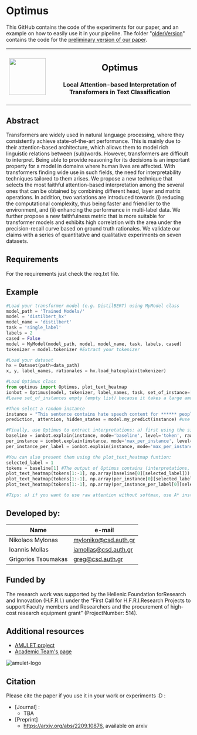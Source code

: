 # Optimus

This GitHub contains the code of the experiments for our paper, and an example on how to easily use it in your pipeline. The folder "[olderVersion](https://github.com/intelligence-csd-auth-gr/Optimus-Transformers-Interpretability/tree/main/olderVersion)" contains the code for the [preliminary version of our paper](https://arxiv.org/abs/2209.10876). 

<table align="center">
    <tr>
        <td> <img src="https://github.com/intelligence-csd-auth-gr/LionLearn/blob/master/lionLearnLogo.png" width="100"  height="100"></td>
        <td align="center"><p><h2>Optimus</h2><h4>Local Attention-based Interpretation of Transformers in Text Classification</h4></p></td>
    </tr>
</table>

## Abstract
Transformers are widely used in natural language processing, where they consistently achieve state-of-the-art performance. This is mainly due to their attention-based architecture, which allows them to model rich linguistic relations between (sub)words. However, transformers are difficult to interpret. Being able to provide reasoning for its decisions is an important property for a model in domains where human lives are affected. With transformers finding wide use in such fields, the need for interpretability techniques tailored to them arises. We propose a new technique that selects the most faithful attention-based interpretation among the several ones that can be obtained by combining different head, layer and matrix operations. In addition, two variations are introduced towards (i) reducing the computational complexity, thus being faster and friendlier to the environment, and (ii) enhancing the performance in multi-label data. We further propose a new faithfulness metric that is more suitable for transformer models and exhibits high correlation with the area under the precision-recall curve based on ground truth rationales. We validate our claims with a series of quantitative and qualitative experiments on seven datasets.

## Requirements

For the requirements just check the req.txt file.

## Example
```python
#Load your transformer model (e.g. DistilBERT) using MyModel class
model_path = 'Trained Models/' 
model = 'distilbert_hx' 
model_name = 'distilbert' 
task = 'single_label' 
labels = 2 
cased = False 
model = MyModel(model_path, model, model_name, task, labels, cased)
tokenizer = model.tokenizer #Extract your tokenizer

#Load your dataset
hx = Dataset(path=data_path)
x, y, label_names, rationales = hx.load_hatexplain(tokenizer)

#Load Optimus class
from optimus import Optimus, plot_text_heatmap
ionbot = Optimus(model, tokenizer, label_names, task, set_of_instance=[])
#Leave set_of_instances empty (empty list) because it takes a large amount of time to calculate the best configuration for the given set (Optimus Batch). Use it only if you want to later use Optimus Batch, to lower computational complexity during runtime.

#Then select a random instance
instance = "This sentence contains hate speech content for ****** people!"
prediction, attention, hidden_states = model.my_predict(instance) #use MyModel instance to make a prediction

#Finally, use Optimus to extract interpretations: a) first using the simple baseline attention setup (mean, mean, from), b) then using Optimus Prime and c) Optimus Label.
baseline = ionbot.explain(instance, mode='baseline', level='token', raw_attention='A')
per_instance = ionbot.explain(instance, mode='max_per_instance', level='token', raw_attention='A')
per_instance_per_label = ionbot.explain(instance, mode='max_per_instance_per_label', level='token', raw_attention='A')

#You can also present them using the plot_text_heatmap funtion:
selected_label = 1
tokens = baseline[1] #The output of Optimus contains (interpretations, tokens/sentences)
plot_text_heatmap(tokens[1:-1], np.array(baseline[0][selected_label]))
plot_text_heatmap(tokens[1:-1], np.array(per_instance[0][selected_label]))
plot_text_heatmap(tokens[1:-1], np.array(per_instance_per_label[0][selected_label]))

#Tips: a) if you want to use raw attention without softmax, use A* instead of A in raw_attention, b) if you want sentence level use sentence in level variable, and use the plot_sentence_heatmap function.
```

## Developed by: 
|    Name             |      e-mail          |
| --------------------| -------------------- |
| Nikolaos Mylonas    | myloniko@csd.auth.gr |
| Ioannis Mollas      | iamollas@csd.auth.gr |
| Grigorios Tsoumakas |  greg@csd.auth.gr    |


## Funded by
The research work was supported by the Hellenic Foundation forResearch and Innovation (H.F.R.I.) under the “First Call for H.F.R.I.Research Projects to support Faculty members and Researchers and the procurement of high-cost research equipment grant” (ProjectNumber: 514).


## Additional resources
- [AMULET project](https://www.linkedin.com/showcase/amulet-project/about/)
- [Academic Team's page](https://intelligence.csd.auth.gr/#)
 
 ![amulet-logo](https://user-images.githubusercontent.com/6009931/87019683-9204ad00-c1db-11ea-9394-855d1d3b41b3.png)

 ## Citation
Please cite the paper if you use it in your work or experiments :D :

- [Journal] :
    - TBA
- [Preprint] 
    - https://arxiv.org/abs/2209.10876, available on arxiv